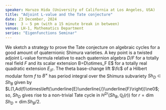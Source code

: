 ```yaml
---
speaker: Haruzo Hida (University of California at Los Angeles, USA)
title: "Adjoint L-value and the Tate conjecture"
date: 23 December, 2024
time:  3 – 5 pm (with a 15 minute break in between)
venue: LH-1, Mathematics Department
series: "Eigenfunctions Seminar"
---
```


We sketch a strategy to prove the Tate conjecture on algebraic cycles
for a good amount of quaternionic Shimura varieties.
A key point is a twisted adjoint L-value formula relative to each
quaternion algebra  $D/F$  for a totally real field   $F$
and its scalar extension  B=D\otimes_F E$  for a totally real quadratic
extension  $E_{/F}$.
The theta base-change lift  $\fc$  of a Hilbert modular form  $f$  to
$B^\times$  has period integral over the Shimura subvariety
$Sh_D\subset Sh_B$
given by  $L(1,Ad(f)\otimes\left(\underline{E}\underline{/}\underline{F}\right))\ne0$; so,
$Sh_D$  gives rise
to a non-trivial Tate cycle  in  $H^{2r}(Sh_B,\mathbb{Q}_l(r))$  for  $r=\dim
Sh_D=\dim Sh_B/2$.
